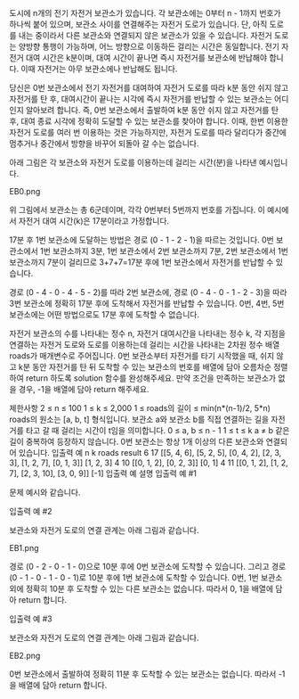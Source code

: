 도시에 n개의 전기 자전거 보관소가 있습니다. 각 보관소에는 0부터 n - 1까지 번호가 하나씩 붙어 있으며, 보관소 사이를 연결해주는 자전거 도로가 있습니다. 단, 아직 도로를 내는 중이라서 다른 보관소와 연결되지 않은 보관소가 있을 수 있습니다. 자전거 도로는 양방향 통행이 가능하며, 어느 방향으로 이동하든 걸리는 시간은 동일합니다. 전기 자전거 대여 시간은 k분이며, 대여 시간이 끝나면 즉시 자전거를 보관소에 반납해야 합니다. 이때 자전거는 아무 보관소에나 반납해도 됩니다.

당신은 0번 보관소에서 전기 자전거를 대여하여 자전거 도로를 따라 k분 동안 쉬지 않고 자전거를 탄 후, 대여시간이 끝나는 시각에 즉시 자전거를 반납할 수 있는 보관소는 어디인지 알아보려 합니다. 즉, 0번 보관소에서 출발하여 k분 동안 쉬지 않고 자전거를 탄 후, 대여 종료 시각에 정확히 도달할 수 있는 보관소를 찾아야 합니다. 이때, 한번 이용한 자전거 도로를 여러 번 이용하는 것은 가능하지만, 자전거 도로를 따라 달리다가 중간에 멈추거나 중간에서 방향을 바꾸어 되돌아 갈 수는 없습니다.

아래 그림은 각 보관소와 자전거 도로를 이용하는데 걸리는 시간(분)을 나타낸 예시입니다.

EB0.png

위 그림에서 보관소는 총 6군데이며, 각각 0번부터 5번까지 번호를 가집니다. 이 예시에서 자전거 대여 시간(k)은 17분이라고 가정합니다.

17분 후 1번 보관소에 도달하는 방법은 경로 (0 - 1 - 2 - 1)을 따르는 것입니다. 0번 보관소에서 1번 보관소까지 3분, 1번 보관소에서 2번 보관소까지 7분, 2번 보관소에서 1번 보관소까지 7분이 걸리므로 3+7+7=17분 후에 1번 보관소에서 자전거를 반납할 수 있습니다.

경로 (0 - 4 - 0 - 4 - 5 - 2)를 따라 2번 보관소에, 경로 (0 - 4 - 0 - 1 - 2 - 3)을 따라 3번 보관소에 정확히 17분 후에 도착해서 자전거를 반납할 수 있습니다. 0번, 4번, 5번 보관소에는 어떤 방법으로도 17분 후에 도착할 수 없습니다.

자전거 보관소의 수를 나타내는 정수 n, 자전거 대여시간을 나타내는 정수 k, 각 지점을 연결하는 자전거 도로와 도로를 이용하는데 걸리는 시간을 나타내는 2차원 정수 배열 roads가 매개변수로 주어집니다. 0번 보관소부터 자전거를 타기 시작했을 때, 쉬지 않고 k분 동안 자전거를 탄 뒤 도착할 수 있는 보관소의 번호를 배열에 담아 오름차순 정렬하여 return 하도록 solution 함수를 완성해주세요. 만약 조건을 만족하는 보관소가 없을 경우, -1을 배열에 담아 return 해주세요.

제한사항
2 ≤ n ≤ 100
1 ≤ k ≤ 2,000
1 ≤ roads의 길이 ≤ min(n*(n-1)/2, 5*n)
roads의 원소는 [a, b, t] 형식입니다.
보관소 a와 보관소 b를 직접 연결하는 길을 자전거를 타고 갈 때 걸리는 시간이 t임을 의미합니다.
0 ≤ a, b ≤ n - 1
1 ≤ t ≤ k
a ≠ b
같은 길이 중복하여 등장하지 않습니다.
0번 보관소는 항상 1개 이상의 다른 보관소와 연결되어 있습니다.
입출력 예
n k roads result
6 17 [[5, 4, 6], [5, 2, 5], [0, 4, 2], [2, 3, 3], [1, 2, 7], [0, 1, 3]] [1, 2, 3]
4 10 [[0, 1, 2], [0, 2, 3]] [0, 1]
4 11 [[0, 1, 2], [1, 2, 7], [2, 3, 10], [3, 0, 9]] [-1]
입출력 예 설명
입출력 예 #1

문제 예시와 같습니다.

입출력 예 #2

보관소와 자전거 도로의 연결 관계는 아래 그림과 같습니다.

EB1.png

경로 (0 - 2 - 0 - 1 - 0)으로 10분 후에 0번 보관소에 도착할 수 있습니다. 그리고 경로 (0 - 1 - 0 - 1 - 0 - 1)로 10분 후에 1번 보관소에 도착할 수 있습니다. 0번, 1번 보관소 외에 정확히 10분 후 도착할 수 있는 다른 보관소는 없습니다. 따라서 0, 1을 배열에 담아 return 합니다.

입출력 예 #3

보관소와 자전거 도로의 연결 관계는 아래 그림과 같습니다.

EB2.png

0번 보관소에서 출발하여 정확히 11분 후 도착할 수 있는 보관소는 없습니다. 따라서 -1을 배열에 담아 return 합니다.
